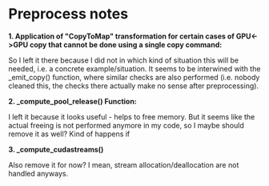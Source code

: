 # Preprocess notes

**1. Application of "CopyToMap" transformation for certain cases of GPU<->GPU copy that cannot be done using a single copy command:**

So I left it there because I did not in which kind of situation this will be needed, i.e.
a concrete example/situation. It seems to be interwined with the _emit_copy() function, where similar checks
are also performed (i.e. nobody cleaned this, the checks there actually make no sense after preprocessing).


**2. _compute_pool_release() Function:**

I left it because it looks useful - helps to free memory. But it seems like the actual freeing is not performed anymore
in my code, so I maybe should remove it as well? Kind of happens if 

**3. _compute_cudastreams()**

Also remove it for now? I mean, stream allocation/deallocation are not handled anyways.